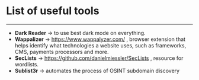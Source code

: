 # List of useful tools
---
- **Dark Reader** -> to use best dark mode on everything.
- **Wappalizer** -> https://www.wappalyzer.com/ , browser extension that helps identify what technologies a website uses, such as frameworks, CMS, payments processors and more.
- **SecLists** -> https://github.com/danielmiessler/SecLists , resource for wordlists.
- **Sublist3r** -> automates the process of OSINT subdomain discovery